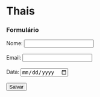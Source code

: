 # Thais
<html>
	<head>
		<title>Formulário</title>	
		<script> </script>
		<meta charset="utf-8">
	</head>
	<body>
		<h3>Formulário</h3>
		<form action="new 1.asp" method="GET">
			<div>
				<label> Nome: </label>
				<input type="nome" id="nome" name="nome"/> <br>
			</div>
			<br>
			<div>
				<label> Email: </label>
				<input type="email" id="email" name="email"/> <br>
			</div>
			<br>
			<div>
				<label> Data: </label>
				<input type="date" id="data" name="data"/> <br>
			</div>
			<br>
			<div>
				<button type="submit"> Salvar </button>
			</div>
		</form>
	</body>
</html>
